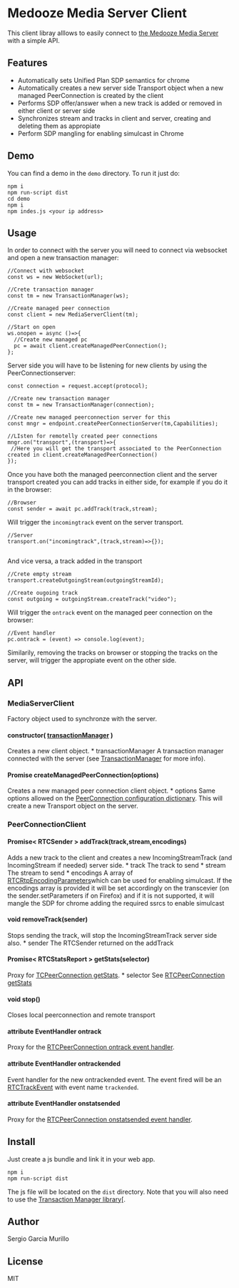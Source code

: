 # Medooze Media Server Client
This client libray alllows to easily connect to [the Medooze Media Server](https://github.com/medooze/media-server-node) with a simple API.

## Features
- Automatically sets Unified Plan SDP semantics for chrome
- Automatically creates a new server side Transport object when a new managed PeerConnection is created by the client
- Performs SDP offer/answer when a new track is added or removed in either client or server side
- Synchronizes stream and tracks in client and server, creating and deleting them as appropiate
- Perform SDP mangling for enabling simulcast in Chrome

 ## Demo
 You can find a demo in the `demo` directory. To run it just do:
 ```
 npm i
 npm run-script dist
 cd demo
 npm i
 npm indes.js <your ip address>
 ```
 
## Usage

In order to connect with the server you will need to connect via websocket and open a new transaction manager:
```
//Connect with websocket
const ws = new WebSocket(url);
	
//Crete transaction manager 
const tm = new TransactionManager(ws);
	
//Create managed peer connection
const client = new MediaServerClient(tm);
	
//Start on open
ws.onopen = async ()=>{
  //Create new managed pc 
  pc = await client.createManagedPeerConnection();
};
 ```
 
 Server side you will have to be listening for new clients by using the PeerConnectionserver:
 
 ```
const connection = request.accept(protocol);

//Create new transaction manager
const tm = new TransactionManager(connection);
			
//Create new managed peerconnection server for this
const mngr = endpoint.createPeerConnectionServer(tm,Capabilities);
	
//LIsten for remotelly created peer connections
mngr.on("transport",(transport)=>{
  //Here you will get the transport associated to the PeerConnection created in client.createManagedPeerConnection()
});
 ```
 
Once you have both the managed peerconnection client and the server transport created you can add tracks in either side, for example if you do it in the browser:

```
//Browser
const sender = await pc.addTrack(track,stream);
```

Will trigger the `incomingtrack` event on the server transport.

```
//Server 
transport.on("incomingtrack",(track,stream)=>{});
  
```

And vice versa, a track added in the transport
```
//Crete empty stream
transport.createOutgoingStream(outgoingStreamId);
			
//Create ougoing track
const outgoing = outgoingStream.createTrack("video");
```

Will trigger the `ontrack` event on the managed peer connection on the browser:
```
//Event handler
pc.ontrack = (event) => console.log(event);
```

Similarily, removing the tracks on browser or stopping the tracks on the server, will trigger the appropiate event on the other side.
 
## API

### MediaServerClient
Factory object used to synchronze with the server.

#### constructor( [transactionManager](https://github.com/medooze/transaction-manager) )
Creates a new client object.
    * transactionManager A transaction manager connected with the server (see [TransactionManager](https://github.com/medooze/transaction-manager) for more info).
    
#### Promise<PeerConnectionClient> createManagedPeerConnection(options)
Creates a new managed peer connection client object. 
    * options Same options allowed on the [PeerConnection configuration dictionary](https://www.w3.org/TR/webrtc/#rtcconfiguration-dictionary).
This will create a new Transport object on the server.

### PeerConnectionClient

#### Promise< RTCSender > addTrack(track,stream,encodings)

Adds a new track to the client and creates a new IncomingStreamTrack (and IncomingStream if needed) server side.
    * track  The track to send
    * stream  The stream to send
    * encodings  A array of [RTCRtpEncodingParameters](https://www.w3.org/TR/webrtc/#dom-rtcrtpencodingparameters)which can be used for enabling simulcast. If the encodings array is provided it will be set accordingly on the transcevier (on the sender.setParameters if on Firefox) and if it is not supported, it will mangle the SDP for chrome adding the required ssrcs to enable simulcast
    
#### void removeTrack(sender)

Stops sending the track, will stop the IncomingStreamTrack server side also.
    * sender The RTCSender returned on the addTrack
    
#### Promise< RTCStatsReport > getStats(selector)
 
 Proxy for [TCPeerConnection getStats](https://www.w3.org/TR/webrtc/#dom-rtcpeerconnection-getstats).
    * selector See [RTCPeerConnection getStats](tps://www.w3.org/TR/webrtc/#dom-rtcpeerconnection-getstats)
    
#### void stop()
Closes local peerconnection and remote transport

#### attribute EventHandler ontrack
  
  Proxy for the [RTCPeerConnection ontrack event handler](https://www.w3.org/TR/webrtc/#dom-rtcpeerconnection-ontrack).
 
#### attribute EventHandler ontrackended
  
 Event handler for the new ontrackended event. The event fired will be an [RTCTrackEvent](https://www.w3.org/TR/webrtc/#dom-rtctrackevent) with event name `trackended`.
 
#### attribute EventHandler onstatsended
  
  Proxy for the [RTCPeerConnection onstatsended event handler](https://www.w3.org/TR/webrtc/#dom-rtcpeerconnection-onstatsended).
  
  ## Install
  
 Just create a js bundle and link it in your web app.
 ```
 npm i
 npm run-script dist
 ```
 The js file will be located on the `dist` directory. Note that you will also need to use the [Transaction Manager library](https://github.com/medooze/transaction-manager)[.
 
 ## Author
 Sergio Garcia Murillo
 
 ## License
 MIT
